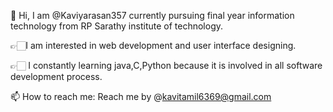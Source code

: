 👋 Hi, I am @Kaviyarasan357 currently pursuing final year information technology from RP Sarathy institute of technology.

👉🏻I am interested in web development and user interface designing.

👉🏻 I constantly learning java,C,Python because it is involved in all software development process.

📫 How to reach me: Reach me by @kavitamil6369@gmail.com



